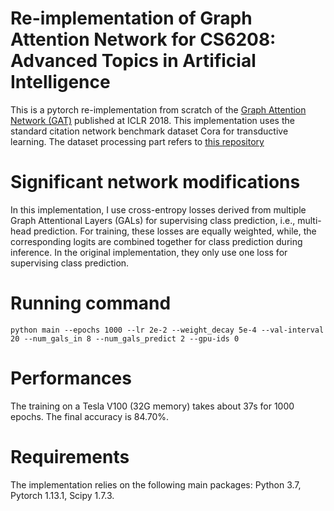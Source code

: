 # Re-implementation of Graph Attention Network for CS6208: Advanced Topics in Artificial Intelligence

This is a pytorch re-implementation from scratch of the [Graph Attention Network (GAT)](https://openreview.net/pdf?id=rJXMpikCZ) published at ICLR 2018. This implementation uses the standard citation network benchmark dataset Cora for transductive learning. The dataset processing part refers to [this repository](https://github.com/Diego999/pyGAT)

# Significant network modifications

In this implementation, I use cross-entropy losses derived from multiple Graph Attentional Layers (GALs) for supervising 
class prediction, i.e., multi-head prediction. For training, these losses are equally weighted, while, the corresponding logits are combined 
together for class prediction during inference. In the original implementation, they only use one loss for supervising 
class prediction. 

[//]: # (I think multiple losses can focus on different patterns &#40;biases&#41; for recognition, and they will perform )
[//]: # (better compared with the one loss version. This mechanism is similar to [Ensemble Deep Learning]&#40;https://www.sciencedirect.com/science/article/abs/pii/S095219762200269X&#41;.)

# Running command

```
python main --epochs 1000 --lr 2e-2 --weight_decay 5e-4 --val-interval 20 --num_gals_in 8 --num_gals_predict 2 --gpu-ids 0
```

# Performances

The training on a Tesla V100 (32G memory) takes about 37s for 1000 epochs. The final accuracy is 84.70%.

# Requirements

The implementation relies on the following main packages:
Python 3.7,
Pytorch 1.13.1,
Scipy 1.7.3.
